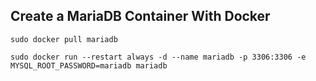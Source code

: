 ## Create a MariaDB Container With Docker
 
   `sudo docker pull mariadb`
 
 
  `sudo docker run --restart always -d --name mariadb -p 3306:3306 -e MYSQL_ROOT_PASSWORD=mariadb mariadb`
  

